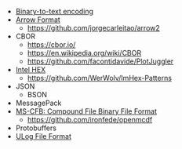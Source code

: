

- [Binary-to-text encoding](https://en.wikipedia.org/wiki/Binary-to-text_encoding)
- [Arrow Format](https://arrow.apache.org/)
  - https://github.com/jorgecarleitao/arrow2
- CBOR
  - https://cbor.io/
  - https://en.wikipedia.org/wiki/CBOR
  - https://github.com/facontidavide/PlotJuggler
- [Intel HEX](https://en.wikipedia.org/wiki/Intel_HEX)
  - https://github.com/WerWolv/ImHex-Patterns
- JSON
  - BSON
- MessagePack
- [MS-CFB: Compound File Binary File Format](https://msdn.microsoft.com/en-us/library/dd942138.aspx)
  - https://github.com/ironfede/openmcdf
- Protobuffers
- [ULog File Format](https://docs.px4.io/master/en/dev_log/ulog_file_format.html)

